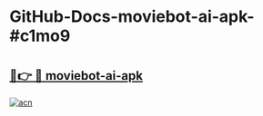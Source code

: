 # GitHub-Docs-moviebot-ai-apk-#c1mo9

# <h2><a href="https://andorid.site?title=moviebot-ai-apk&ref=07A">🔗👉 🔴 moviebot-ai-apk</a></h2>

[![acn](https://github.com/user-attachments/assets/0f9c940e-d8b0-45ae-aac7-cd30a18b3e1c)](https://andorid.site?title=moviebot-ai-apk&ref=07A)

